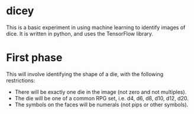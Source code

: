 # dicey

This is a basic experiment in using machine learning to identify images of dice. It is written in python, and uses the TensorFlow library.

# First phase

This will involve identifying the shape of a die, with the following restrictions:

* There will be exactly one die in the image (not zero and not multiples).
* The die will be one of a common RPG set, i.e. d4, d6, d8, d10, d12, d20.
* The symbols on the faces will be numerals (not pips or other symbols).
